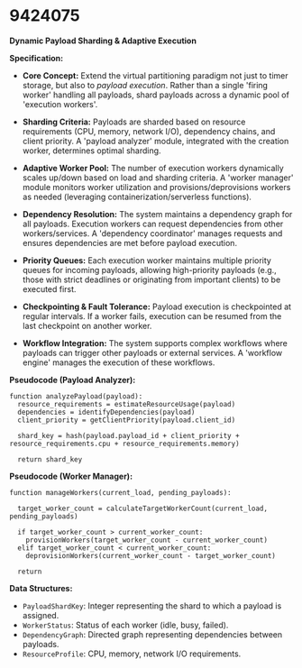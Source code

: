 # 9424075

**Dynamic Payload Sharding & Adaptive Execution**

**Specification:**

*   **Core Concept:** Extend the virtual partitioning paradigm not just to timer storage, but also to *payload execution*.  Rather than a single 'firing worker' handling all payloads, shard payloads across a dynamic pool of 'execution workers'.

*   **Sharding Criteria:**  Payloads are sharded based on resource requirements (CPU, memory, network I/O), dependency chains, and client priority.  A 'payload analyzer' module, integrated with the creation worker, determines optimal sharding.

*   **Adaptive Worker Pool:** The number of execution workers dynamically scales up/down based on load and sharding criteria.  A 'worker manager' module monitors worker utilization and provisions/deprovisions workers as needed (leveraging containerization/serverless functions).

*   **Dependency Resolution:** The system maintains a dependency graph for all payloads. Execution workers can request dependencies from other workers/services.  A 'dependency coordinator' manages requests and ensures dependencies are met before payload execution.

*   **Priority Queues:**  Each execution worker maintains multiple priority queues for incoming payloads, allowing high-priority payloads (e.g., those with strict deadlines or originating from important clients) to be executed first.

*   **Checkpointing & Fault Tolerance:**  Payload execution is checkpointed at regular intervals. If a worker fails, execution can be resumed from the last checkpoint on another worker.

*   **Workflow Integration:**  The system supports complex workflows where payloads can trigger other payloads or external services.  A 'workflow engine' manages the execution of these workflows.

**Pseudocode (Payload Analyzer):**

```
function analyzePayload(payload):
  resource_requirements = estimateResourceUsage(payload)
  dependencies = identifyDependencies(payload)
  client_priority = getClientPriority(payload.client_id)

  shard_key = hash(payload.payload_id + client_priority + resource_requirements.cpu + resource_requirements.memory) 
  
  return shard_key
```

**Pseudocode (Worker Manager):**

```
function manageWorkers(current_load, pending_payloads):
  
  target_worker_count = calculateTargetWorkerCount(current_load, pending_payloads)
  
  if target_worker_count > current_worker_count:
    provisionWorkers(target_worker_count - current_worker_count)
  elif target_worker_count < current_worker_count:
    deprovisionWorkers(current_worker_count - target_worker_count)
  
  return
```

**Data Structures:**

*   `PayloadShardKey`: Integer representing the shard to which a payload is assigned.
*   `WorkerStatus`:  Status of each worker (idle, busy, failed).
*   `DependencyGraph`:  Directed graph representing dependencies between payloads.
*    `ResourceProfile`:  CPU, memory, network I/O requirements.